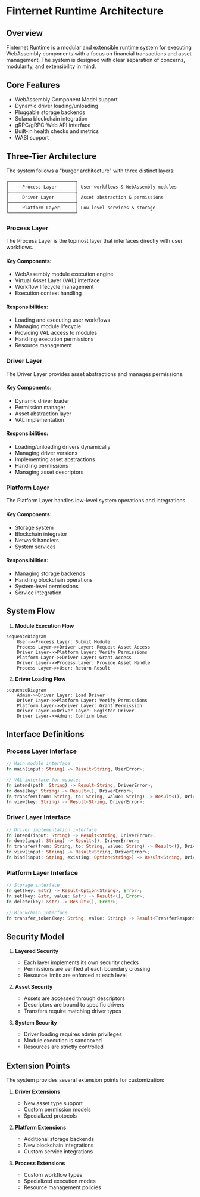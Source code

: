 # Finternet Runtime Architecture

## Overview

Finternet Runtime is a modular and extensible runtime system for executing WebAssembly components with a focus on financial transactions and asset management. The system is designed with clear separation of concerns, modularity, and extensibility in mind.

## Core Features

- WebAssembly Component Model support
- Dynamic driver loading/unloading
- Pluggable storage backends
- Solana blockchain integration
- gRPC/gRPC-Web API interface
- Built-in health checks and metrics
- WASI support

## Three-Tier Architecture

The system follows a "burger architecture" with three distinct layers:

```
┌─────────────────────────┐
│     Process Layer       │ User workflows & WebAssembly modules
├─────────────────────────┤
│     Driver Layer        │ Asset abstraction & permissions
├─────────────────────────┤
│     Platform Layer      │ Low-level services & storage
└─────────────────────────┘
```

### Process Layer

The Process Layer is the topmost layer that interfaces directly with user workflows.

#### Key Components:
- WebAssembly module execution engine
- Virtual Asset Layer (VAL) interface
- Workflow lifecycle management
- Execution context handling

#### Responsibilities:
- Loading and executing user workflows
- Managing module lifecycle
- Providing VAL access to modules
- Handling execution permissions
- Resource management

### Driver Layer

The Driver Layer provides asset abstractions and manages permissions.

#### Key Components:
- Dynamic driver loader
- Permission manager
- Asset abstraction layer
- VAL implementation

#### Responsibilities:
- Loading/unloading drivers dynamically
- Managing driver versions
- Implementing asset abstractions
- Handling permissions
- Managing asset descriptors

### Platform Layer

The Platform Layer handles low-level system operations and integrations.

#### Key Components:
- Storage system
- Blockchain integrator
- Network handlers
- System services

#### Responsibilities:
- Managing storage backends
- Handling blockchain operations
- System-level permissions
- Service integration

## System Flow

1. **Module Execution Flow**
```mermaid
sequenceDiagram
    User->>Process Layer: Submit Module
    Process Layer->>Driver Layer: Request Asset Access
    Driver Layer->>Platform Layer: Verify Permissions
    Platform Layer->>Driver Layer: Grant Access
    Driver Layer->>Process Layer: Provide Asset Handle
    Process Layer->>User: Return Result
```

2. **Driver Loading Flow**
```mermaid
sequenceDiagram
    Admin->>Driver Layer: Load Driver
    Driver Layer->>Platform Layer: Verify Permissions
    Platform Layer->>Driver Layer: Grant Permission
    Driver Layer->>Driver Layer: Register Driver
    Driver Layer->>Admin: Confirm Load
```

## Interface Definitions

### Process Layer Interface
```rust
// Main module interface
fn main(input: String) -> Result<String, UserError>;

// VAL interface for modules
fn intend(path: String) -> Result<String, DriverError>;
fn done(key: String) -> Result<(), DriverError>;
fn transfer(from: String, to: String, value: String) -> Result<(), DriverError>;
fn view(key: String) -> Result<String, DriverError>;
```

### Driver Layer Interface
```rust
// Driver implementation interface
fn intend(input: String) -> Result<String, DriverError>;
fn done(input: String) -> Result<(), DriverError>;
fn transfer(from: String, to: String, value: String) -> Result<(), DriverError>;
fn view(input: String) -> Result<String, DriverError>;
fn bind(input: String, existing: Option<String>) -> Result<String, DriverError>;
```

### Platform Layer Interface
```rust
// Storage interface
fn get(key: &str) -> Result<Option<String>, Error>;
fn set(key: &str, value: &str) -> Result<(), Error>;
fn delete(key: &str) -> Result<(), Error>;

// Blockchain interface
fn transfer_token(key: String, value: String) -> Result<TransferResponse>;
```

## Security Model

1. **Layered Security**
   - Each layer implements its own security checks
   - Permissions are verified at each boundary crossing
   - Resource limits are enforced at each level

2. **Asset Security**
   - Assets are accessed through descriptors
   - Descriptors are bound to specific drivers
   - Transfers require matching driver types

3. **System Security**
   - Driver loading requires admin privileges
   - Module execution is sandboxed
   - Resources are strictly controlled

## Extension Points

The system provides several extension points for customization:

1. **Driver Extensions**
   - New asset type support
   - Custom permission models
   - Specialized protocols

2. **Platform Extensions**
   - Additional storage backends
   - New blockchain integrations
   - Custom service integrations

3. **Process Extensions**
   - Custom workflow types
   - Specialized execution modes
   - Resource management policies
